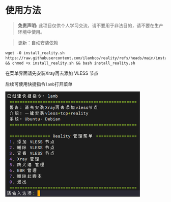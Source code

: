 # 使用方法
> **免责声明:** 此项目仅供个人学习交流，请不要用于非法目的，请不要在生产环境中使用。

> 更新：自动安装依赖

```
wget -O install_reality.sh https://raw.githubusercontent.com/ilambco/reality/refs/heads/main/install_reality.sh && chmod +x install_reality.sh && bash install_reality.sh
```

在菜单界面请先安装Xray再去添加 VLESS 节点

后续可使用快捷指令`lamb`打开菜单

![界面](https://github.com/ilambco/reality/blob/645a19370c468535b24ecb7a15dcddec5192cd10/install_reality.png)

